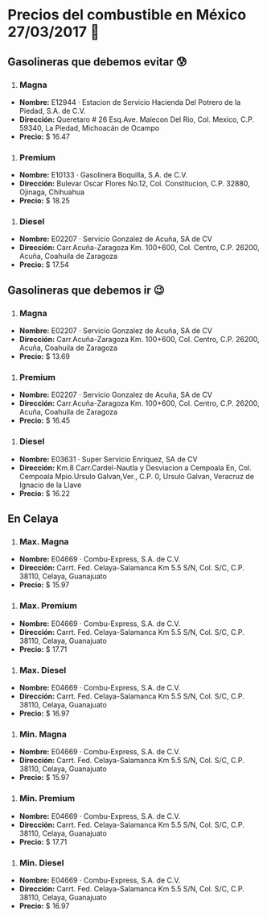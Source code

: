 # Precios del combustible en México 27/03/2017 :car:

## Gasolineras que debemos evitar :cold_sweat:
1. ### Magna
  * **Nombre:** E12944 · Estacion de Servicio Hacienda Del Potrero de la Piedad, S.A. de C.V.
  * **Dirección:** Queretaro # 26 Esq.Ave. Malecon Del Rio, Col. Mexico, C.P. 59340, La Piedad, Michoacán de Ocampo
  * **Precio:** $ 16.47

1. ### Premium
  * **Nombre:** E10133 · Gasolinera Boquilla, S.A. de C.V.
  * **Dirección:** Bulevar Oscar Flores No.12, Col. Constitucion, C.P. 32880, Ojinaga, Chihuahua
  * **Precio:** $ 18.25

1. ### Diesel
  * **Nombre:** E02207 · Servicio Gonzalez de Acuña, SA de CV
  * **Dirección:** Carr.Acuña-Zaragoza Km. 100+600, Col. Centro, C.P. 26200, Acuña, Coahuila de Zaragoza
  * **Precio:** $ 17.54


## Gasolineras que debemos ir :wink:
1. ### Magna
  * **Nombre:** E02207 · Servicio Gonzalez de Acuña, SA de CV
  * **Dirección:** Carr.Acuña-Zaragoza Km. 100+600, Col. Centro, C.P. 26200, Acuña, Coahuila de Zaragoza
  * **Precio:** $ 13.69

1. ### Premium
  * **Nombre:** E02207 · Servicio Gonzalez de Acuña, SA de CV
  * **Dirección:** Carr.Acuña-Zaragoza Km. 100+600, Col. Centro, C.P. 26200, Acuña, Coahuila de Zaragoza
  * **Precio:** $ 16.45

1. ### Diesel
  * **Nombre:** E03631 · Super Servicio Enriquez, SA de CV
  * **Dirección:** Km.8 Carr.Cardel-Nautla y Desviacion a Cempoala En, Col. Cempoala Mpio.Ursulo Galvan,Ver., C.P. 0, Ursulo Galvan, Veracruz de Ignacio de la Llave
  * **Precio:** $ 16.22


## En Celaya
1. ### Max. Magna
  * **Nombre:** E04669 · Combu-Express, S.A. de C.V.
  * **Dirección:** Carrt. Fed. Celaya-Salamanca Km 5.5 S/N, Col. S/C, C.P. 38110, Celaya, Guanajuato
  * **Precio:** $ 15.97

1. ### Max. Premium
  * **Nombre:** E04669 · Combu-Express, S.A. de C.V.
  * **Dirección:** Carrt. Fed. Celaya-Salamanca Km 5.5 S/N, Col. S/C, C.P. 38110, Celaya, Guanajuato
  * **Precio:** $ 17.71

1. ### Max. Diesel
  * **Nombre:** E04669 · Combu-Express, S.A. de C.V.
  * **Dirección:** Carrt. Fed. Celaya-Salamanca Km 5.5 S/N, Col. S/C, C.P. 38110, Celaya, Guanajuato
  * **Precio:** $ 16.97
1. ### Min. Magna
  * **Nombre:** E04669 · Combu-Express, S.A. de C.V.
  * **Dirección:** Carrt. Fed. Celaya-Salamanca Km 5.5 S/N, Col. S/C, C.P. 38110, Celaya, Guanajuato
  * **Precio:** $ 15.97

1. ### Min. Premium
  * **Nombre:** E04669 · Combu-Express, S.A. de C.V.
  * **Dirección:** Carrt. Fed. Celaya-Salamanca Km 5.5 S/N, Col. S/C, C.P. 38110, Celaya, Guanajuato
  * **Precio:** $ 17.71

1. ### Min. Diesel
  * **Nombre:** E04669 · Combu-Express, S.A. de C.V.
  * **Dirección:** Carrt. Fed. Celaya-Salamanca Km 5.5 S/N, Col. S/C, C.P. 38110, Celaya, Guanajuato
  * **Precio:** $ 16.97